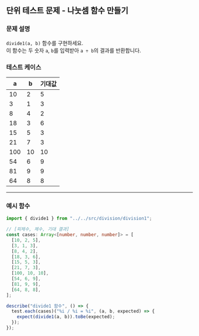 ## 단위 테스트 문제 - 나눗셈 함수 만들기

### 문제 설명

`divide1(a, b)` 함수를 구현하세요.  
이 함수는 두 숫자 `a`, `b`를 입력받아 `a ÷ b`의 결과를 반환합니다.

### 테스트 케이스

| a   | b   | 기대값 |
| --- | --- | ------ |
| 10  | 2   | 5      |
| 3   | 1   | 3      |
| 8   | 4   | 2      |
| 18  | 3   | 6      |
| 15  | 5   | 3      |
| 21  | 7   | 3      |
| 100 | 10  | 10     |
| 54  | 6   | 9      |
| 81  | 9   | 9      |
| 64  | 8   | 8      |

---

### 예시 함수

```ts
import { divide1 } from "../../src/division/division1";

// [피제수, 제수, 기대 결과]
const cases: Array<[number, number, number]> = [
  [10, 2, 5],
  [3, 1, 3],
  [8, 4, 2],
  [18, 3, 6],
  [15, 5, 3],
  [21, 7, 3],
  [100, 10, 10],
  [54, 6, 9],
  [81, 9, 9],
  [64, 8, 8],
];

describe("divide1 함수", () => {
  test.each(cases)("%i / %i = %i", (a, b, expected) => {
    expect(divide1(a, b)).toBe(expected);
  });
});
```
